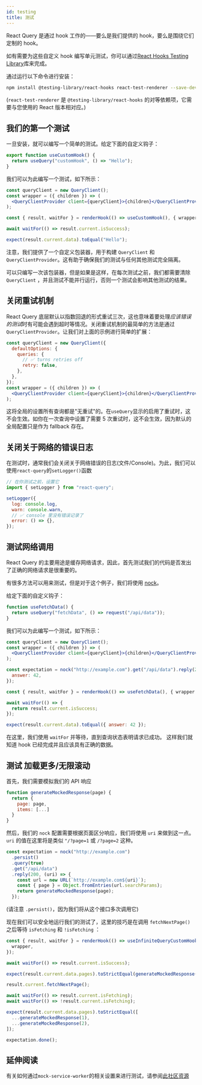 ```yaml
---
id: testing
title: 测试
---
```


React Query 是通过 hook 工作的——要么是我们提供的 hook，要么是围绕它们定制的 hook。

如有需要为这些自定义 hook 编写单元测试，你可以通过[React Hooks Testing Library](https://react-hooks-testing-library.com/)库来完成。

通过运行以下命令进行安装：

```sh
npm install @testing-library/react-hooks react-test-renderer --save-dev
```

(`react-test-renderer` 是 `@testing-library/react-hooks` 的对等依赖项，它需要与您使用的 React 版本相对应。)

## 我们的第一个测试

一旦安装，就可以编写一个简单的测试。给定下面的自定义钩子：

```js
export function useCustomHook() {
  return useQuery("customHook", () => "Hello");
}
```

我们可以为此编写一个测试，如下所示：

```jsx
const queryClient = new QueryClient();
const wrapper = ({ children }) => (
  <QueryClientProvider client={queryClient}>{children}</QueryClientProvider>
);

const { result, waitFor } = renderHook(() => useCustomHook(), { wrapper });

await waitFor(() => result.current.isSuccess);

expect(result.current.data).toEqual("Hello");
```

注意，我们提供了一个自定义包装器，用于构建 `QueryClient` 和 `QueryClientProvider`。这有助于确保我们的测试与任何其他测试完全隔离。

可以只编写一次该包装器，但是如果是这样，在每次测试之前，我们都需要清除 `QueryClient` ，并且测试不能并行运行，否则一个测试会影响其他测试的结果。

## 关闭重试机制

React Query 底层默认以指数回退的形式重试三次，这也意味着要处理*应该错误的测试*时有可能会遇到超时等情况。关闭重试机制的最简单的方法是通过`QueryClientProvider`。让我们对上面的示例进行简单的扩展：

```jsx
const queryClient = new QueryClient({
  defaultOptions: {
    queries: {
      // ✅ turns retries off
      retry: false,
    },
  },
});
const wrapper = ({ children }) => (
  <QueryClientProvider client={queryClient}>{children}</QueryClientProvider>
);
```

这将全局的设置所有查询都是"无重试"的。在`useQuery`显示的启用了重试时，这不会生效。如你在一次查询中设置了需要 5 次重试时，这不会生效，因为默认的全局配置只是作为 fallback 存在。

## 关闭关于网络的错误日志

在测试时，通常我们会关闭关于网络错误的日志(文件/Console)。为此，我们可以使用`react-query`的`setLogger()`函数

```js
// 在你测试之前，设置它
import { setLogger } from "react-query";

setLogger({
  log: console.log,
  warn: console.warn,
  // ✅ console 里没有错误记录了
  error: () => {},
});
```

## 测试网络调用

React Query 的主要用途是缓存网络请求，因此，首先测试我们的代码是否发出了正确的网络请求是很重要的。

有很多方法可以用来测试，但是对于这个例子，我们将使用 [nock](https://www.npmjs.com/package/nock)。

给定下面的自定义钩子：

```js
function useFetchData() {
  return useQuery("fetchData", () => request("/api/data"));
}
```

我们可以为此编写一个测试，如下所示：

```jsx
const queryClient = new QueryClient();
const wrapper = ({ children }) => (
  <QueryClientProvider client={queryClient}>{children}</QueryClientProvider>
);

const expectation = nock("http://example.com").get("/api/data").reply(200, {
  answer: 42,
});

const { result, waitFor } = renderHook(() => useFetchData(), { wrapper });

await waitFor(() => {
  return result.current.isSuccess;
});

expect(result.current.data).toEqual({ answer: 42 });
```

在这里，我们使用 `waitFor` 并等待，直到查询状态表明请求已成功。
这样我们就知道 hook 已经完成并且应该具有正确的数据。

## 测试 加载更多/无限滚动

首先，我们需要模拟我们的 API 响应

```js
function generateMockedResponse(page) {
  return {
    page: page,
    items: [...]
  }
}
```

然后，我们的 `nock` 配置需要根据页面区分响应，我们将使用 `uri` 来做到这一点。
`uri` 的值在这里将是类似 `"/?page=1` 或 `/?page=2` 这种。

```js
const expectation = nock("http://example.com")
  .persist()
  .query(true)
  .get("/api/data")
  .reply(200, (uri) => {
    const url = new URL(`http://example.com${uri}`);
    const { page } = Object.fromEntries(url.searchParams);
    return generateMockedResponse(page);
  });
```

(请注意 `.persist()`，因为我们将从这个接口多次调用它)

现在我们可以安全地运行我们的测试了，这里的技巧是在调用 `fetchNextPage()` 之后等待 `isFetching` 和 `!isFetching` ：

```js
const { result, waitFor } = renderHook(() => useInfiniteQueryCustomHook(), {
  wrapper,
});

await waitFor(() => result.current.isSuccess);

expect(result.current.data.pages).toStrictEqual(generateMockedResponse(1));

result.current.fetchNextPage();

await waitFor(() => result.current.isFetching);
await waitFor(() => !result.current.isFetching);

expect(result.current.data.pages).toStrictEqual([
  ...generateMockedResponse(1),
  ...generateMockedResponse(2),
]);

expectation.done();
```

## 延伸阅读

有关如何通过`mock-service-worker`的相关设置来进行测试，请参阅[此社区资源](https://react-query.tanstack.com/community/tkdodos-blog#5-testing-react-query)
